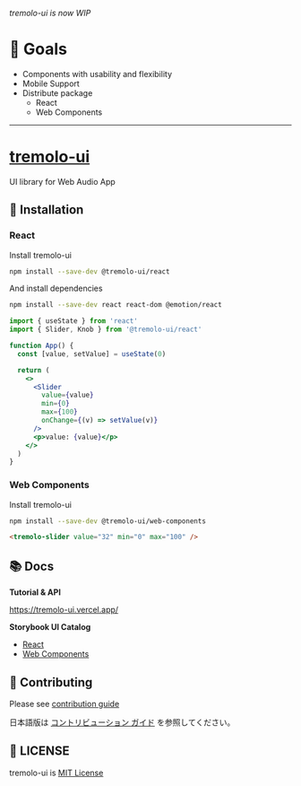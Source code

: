 
<!-- TODO: set cover image URL, and image size.
<div align="center">
  <img src="https://live.staticflickr.com/635/21189618838_b1a1e7f12e_b.jpg" alt="cover image" width="70%" />
</div> -->

*tremolo-ui is now WIP*

# 🚩 Goals

- Components with usability and flexibility
- Mobile Support
- Distribute package
  - React
  - Web Components

---

# [tremolo-ui](https://github.com/m1m0zzz/tremolo-ui)

UI library for Web Audio App

## 🧬 Installation

### React

Install tremolo-ui
```bash
npm install --save-dev @tremolo-ui/react
```

And install dependencies

```bash
npm install --save-dev react react-dom @emotion/react
```

```jsx
import { useState } from 'react'
import { Slider, Knob } from '@tremolo-ui/react'

function App() {
  const [value, setValue] = useState(0)

  return (
    <>
      <Slider
        value={value}
        min={0}
        max={100}
        onChange={(v) => setValue(v)}
      />
      <p>value: {value}</p>
    </>
  )
}
```

### Web Components

Install tremolo-ui
```bash
npm install --save-dev @tremolo-ui/web-components
```

```html
<tremolo-slider value="32" min="0" max="100" />
```

## 📚 Docs

**Tutorial & API**

https://tremolo-ui.vercel.app/

**Storybook UI Catalog**

- [React](https://tremolo-ui-sb-react.vercel.app/)
- [Web Components](https://tremolo-ui-sb-web-components.vercel.app/)

## 🦝 Contributing
Please see [contribution guide](./CONTRIBUTING.md)

日本語版は [コントリビューション ガイド](./CONTRIBUTING.ja.md) を参照してください。

## 📜 LICENSE
tremolo-ui is [MIT License](./LICENSE)
